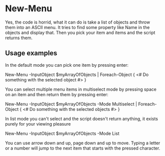 # New-Menu

Yes, the code is horrid, what it can do is take a list of objects and throw them into an ASCII menu. It tries to find some property like Name in the objects and display that. Then you pick your item and items and the script returns them.

## Usage examples

In the default mode you can pick one item by pressing enter:

New-Menu -InputObject $myArrayOfObjects | Foreach-Object { <# Do something with the selected object #> }

You can select multiple menu items in multiselect mode by pressing space on an item and then return them by pressing enter:

New-Menu -InputObject $myArrayOfObjects -Mode Multiselect | Foreach-Object { <# Do something with the selected objects #> }

In list mode you can't select and the script doesn't return anything, it exists purely for your viewing pleasure

New-Menu -InputObject $myArrayOfObjects -Mode List

You can use arrow down and up, page down and up to move. Typing a letter or a number will jump to the next item that starts with the pressed character.
